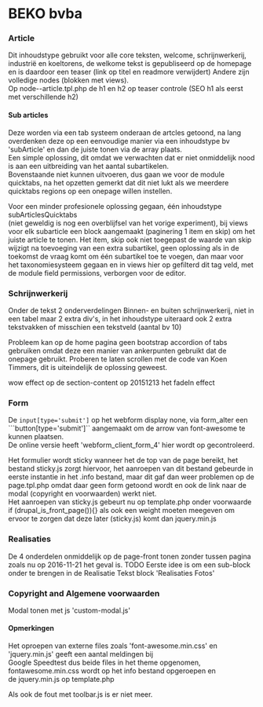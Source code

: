 # BEKO bvba

### Article
Dit inhoudstype gebruikt voor alle core teksten, welcome, schrijnwerkerij, 
industrië en koeltorens, de welkome tekst is gepubliseerd op de homepage en
is daardoor een teaser (link op titel en readmore verwijdert)
Andere zijn volledige nodes (blokken met views).  
Op node--article.tpl.php de h1 en h2 op teaser controle (SEO h1 als eerst met
verschillende h2)  

#### Sub articles
Deze worden via een tab systeem onderaan de artcles getoond, na lang overdenken deze op een 
eenvoudige manier via een inhoudstype bv 'subArticle' en dan de juiste tonen via de array plaats.  
Een simple oplossing, dit omdat we verwachten dat er niet onmiddelijk nood is aan een uitbreiding
van het aantal subartikelen.  
Bovenstaande niet kunnen uitvoeren, dus gaan we voor de module quicktabs, na het opzetten
gemerkt dat dit niet lukt als we meerdere quicktabs regions op een onepage willen instellen.  
  
Voor een minder profesionele oplossing gegaan, één inhoudstype subArticlesQuicktabs  
(niet geweldig is nog een overblijfsel van het vorige experiment), bij views voor elk subarticle
een block aangemaakt (paginering 1 item en skip) om het juiste article te tonen. Het item, skip ook
niet toegepast de waarde van skip wijzigt na toevoeging van een extra subartikel, geen oplossing
als in de toekomst de vraag komt om één subartikel toe te voegen, dan maar voor het taxonomiesysteem
gegaan en in views hier op gefilterd dit tag veld, met de module field permissions, verborgen voor
de editor.

### Schrijnwerkerij
Onder de tekst 2 onderverdelingen Binnen- en buiten schrijnwerkerij, niet in een tabel
maar 2 extra div's, in het inhoudstype uiteraard ook 2 extra tekstvakken of misschien een
tekstveld (aantal bv 10)

Probleem kan op de home pagina geen bootstrap accordion of tabs gebruiken omdat deze
een manier van ankerpunten gebruikt dat de onepage gebruikt.
Proberen te laten scrollen met de code van Koen Timmers, dit is uiteindelijk de oplossing geweest.  


wow effect op de section-content op 20151213 het fadeIn effect  


### Form
De ```input[type='submit']``` op het webform display none, via form_alter een ```button[type='submit']``
aangemaakt om de arrow van font-awesome te kunnen plaatsen.  
De online versie heeft 'webform_client_form_4' hier wordt op gecontroleerd.  

Het formulier wordt sticky wanneer het de top van de page bereikt, het bestand sticky.js zorgt hiervoor, 
het aanroepen van dit bestand gebeurde in eerste instantie in het .info bestand, maar dit gaf dan weer 
problemen op de page.tpl.php omdat daar geen form getoond wordt en ook de link naar de modal 
(copyright en voorwaarden) werkt niet.  
Het aanroepen van sticky.js gebeurt nu op template.php onder voorwaarde if (drupal_is_front_page()){} 
als ook een weight moeten meegeven om ervoor te zorgen dat deze later (sticky.js) komt dan jquery.min.js

### Realisaties
De 4 onderdelen onmiddelijk op de page-front tonen zonder tussen pagina zoals nu op 2016-11-21 het geval is.
TODO Eerste idee is om een sub-block onder te brengen in de Realisatie Tekst block 'Realisaties Fotos'

### Copyright and Algemene voorwaarden
Modal tonen met js 'custom-modal.js'

#### Opmerkingen
Het oproepen van externe files zoals 'font-awesome.min.css' en 'jquery.min.js' geeft een aantal meldingen bij  
Google Speedtest dus beide files in het theme opgenomen, fontawesome.min.css wordt op het info bestand opgeroepen en  
de jquery.min.js op template.php  

Als ook de fout met toolbar.js is er niet meer.




